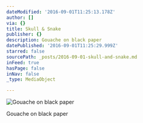 ```yaml
---
dateModified: '2016-09-01T11:25:13.178Z'
author: []
via: {}
title: Skull & Snake
publisher: {}
description: Gouache on black paper
datePublished: '2016-09-01T11:25:29.999Z'
starred: false
sourcePath: _posts/2016-09-01-skull-and-snake.md
inFeed: true
hasPage: false
inNav: false
_type: MediaObject

---
```

![Gouache on black paper](https://the-grid-user-content.s3-us-west-2.amazonaws.com/74c0cd41-470c-4d08-b759-68177741544c.jpg)

Gouache on black paper